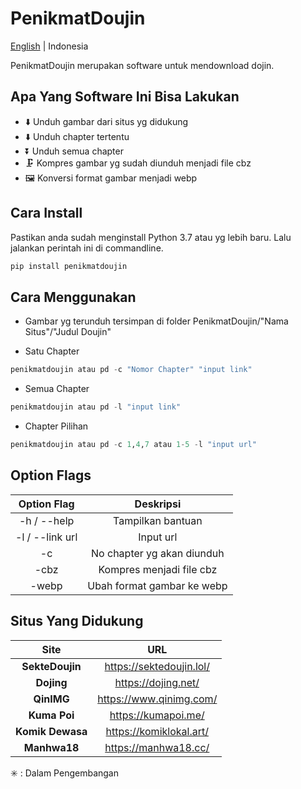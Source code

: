 # PenikmatDoujin

[English](README.MD) | Indonesia

PenikmatDoujin merupakan software untuk mendownload dojin.

## Apa Yang Software Ini Bisa Lakukan

- ⬇️ Unduh gambar dari situs yg didukung
- ⬇️ Unduh chapter tertentu
- ⏬ Unduh semua chapter
- 🗜️ Kompres gambar yg sudah diunduh menjadi file cbz
- 🖼️ Konversi format gambar menjadi webp

## Cara Install

Pastikan anda sudah menginstall Python 3.7 atau yg lebih baru.
Lalu jalankan perintah ini di commandline.

```python
pip install penikmatdoujin
```

## Cara Menggunakan

- Gambar yg terunduh tersimpan di folder PenikmatDoujin/"Nama Situs"/"Judul Doujin"

- Satu Chapter

```python
penikmatdoujin atau pd -c "Nomor Chapter" "input link"
```

- Semua Chapter

```python
penikmatdoujin atau pd -l "input link"
```

- Chapter Pilihan

```python
penikmatdoujin atau pd -c 1,4,7 atau 1-5 -l "input url"
```

## Option Flags

| Option Flag | Deskripsi |
| :-: | :-: |
| -h / --help | Tampilkan bantuan |
| -l / --link url | Input url |
| -c | No chapter yg akan diunduh |
| -cbz | Kompres menjadi file cbz |
| -webp | Ubah format gambar ke webp|

## Situs Yang Didukung

| Site | URL |
| :-: | :-: |
| **SekteDoujin** | <https://sektedoujin.lol/>|
| **Dojing** | <https://dojing.net/> |
| **QinIMG** | <https://www.qinimg.com/> |
| **Kuma Poi** | <https://kumapoi.me/> |
| **Komik Dewasa** | <https://komiklokal.art/> |
| **Manhwa18** | <https://manhwa18.cc/> |

✳️ : Dalam Pengembangan
